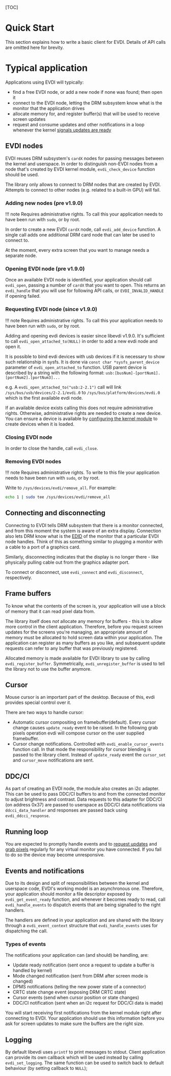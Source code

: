 [TOC]

# Quick Start

This section explains how to write a basic client for EVDI. Details of API calls are omitted here for brevity.

# Typical application

Applications using EVDI will typically:

* find a free EVDI node, or add a new node if none was found; then open it
* connect to the EVDI node, letting the DRM subsystem know what is the monitor that the application drives
* allocate memory for, and register buffer(s) that will be used to receive screen updates
* request and consume updates and other notifications in a loop whenever the
  kernel [signals updates are ready](details.md#evdi_selectable)

## EVDI nodes

EVDI reuses DRM subsystem's `cardX` nodes for passing messages between the kernel and userspace. In order to distinguish
non-EVDI nodes from a node that's created by EVDI kernel module, `evdi_check_device` function should be used.

The library only allows to connect to DRM nodes that are created by EVDI. Attempts to connect to other nodes (e.g.
related to a built-in GPU) will fail.

### Adding new nodes (pre v1.9.0)

!!! note Requires administrative rights. To call this your application needs to have been run with `sudo`, or by root.

In order to create a new EVDI `cardX` node, call `evdi_add_device` function. A single call adds one additional DRM card
node that can later be used to connect to.

At the moment, every extra screen that you want to manage needs a separate node.

### Opening EVDI node (pre v1.9.0)

Once an available EVDI node is identified, your application should call `evdi_open`, passing a number of `cardX` that
you want to open. This returns an `evdi_handle` that you will use for following API calls, or `EVDI_INVALID_HANDLE` if
opening failed.

### Requesting EVDI node (since v1.9.0)

!!! note Requires administrative rights. To call this your application needs to have been run with `sudo`, or by root.

Adding and opening evdi devices is easier since libevdi v1.9.0. It's sufficient to call `evdi_open_attached_to(NULL)` in
order to add a new evdi node and open it.

It is possible to bind evdi devices with usb devices if it is necessary to show such relationship in sysfs. It is done
via `const char *sysfs_parent_device` parameter of `evdi_open_attached_to` function. USB parent device is described by a
string with the following format: `usb:[busNum]-[portNum1].[portNum2].[portNum3]...`

e.g. A `evdi_open_attached_to("usb:2-2.1")` call will link `/sys/bus/usb/devices/2-2.1/evdi.0` to
`/sys/bus/platform/devices/evdi.0` which is the first available evdi node.

If an available device exists calling this does not require administrative rights. Otherwise, administrative rights are
needed to create a new device. You can ensure a device is available by
[configuring the kernel module](details.md#module-parameters) to create devices when it is loaded.

### Closing EVDI node

In order to close the handle, call `evdi_close`.

### Removing EVDI nodes

!!! note Requires administrative rights. To write to this file your application needs to have been run with `sudo`, or
by root.

Write to `/sys/devices/evdi/remove_all`. For example:

```bash
echo 1 | sudo tee /sys/devices/evdi/remove_all
```

## Connecting and disconnecting

Connecting to EVDI tells DRM subsystem that there is a monitor connected, and from this moment the system is aware of an
extra display. Connection also lets DRM know what is
the [EDID](https://en.wikipedia.org/wiki/Extended_Display_Identification_Data) of the monitor that a particular EVDI
node handles. Think of this as something similar to plugging a monitor with a cable to a port of a graphics card.

Similarly, disconnecting indicates that the display is no longer there - like physically pulling cable out from the
graphics adapter port.

To connect or disconnect, use `evdi_connect` and `evdi_disconnect`, respectively.

## Frame buffers

To know what the contents of the screen is, your application will use a block of memory that it can read pixel data
from.

The library itself does _not_ allocate any memory for buffers - this is to allow more control in the client application.
Therefore, before you request screen updates for the screens you're managing, an appropriate amount of memory must be
allocated to hold screen data within your application. The application can register as many buffers as you like, and
subsequent update requests can refer to any buffer that was previously registered.

Allocated memory is made available for EVDI library to use by calling `evdi_register_buffer`.
Symmetrically, `evdi_unregister_buffer` is used to tell the library not to use the buffer anymore.

## Cursor

Mouse cursor is an important part of the desktop. Because of this, evdi provides special control over it.

There are two ways to handle cursor:

* Automatic cursor compositing on framebuffer(default). Every cursor change causes `update_ready` event to be raised. In
  the following grab pixels operation evdi will compose cursor on the user supplied framebuffer.
* Cursor change notifications. Controlled with `evdi_enable_cursor_events` function call. In that mode the
  responsibility for cursor blending is passed to the library client. Instead of `update_ready` event the `cursor_set`
  and `cursor_move` notifications are sent.

## DDC/CI

As part of creating an EVDI node, the module also creates an i2c adapter. This can be used to pass DDC/CI buffers to and
from the connected monitor to adjust brightness and contrast. Data requests to this adapter for DDC/CI (on address 0x37)
are passed to userspace as DDC/CI data notifications via `ddcci_data_handler` and responses are passed back
using `evdi_ddcci_response`.

## Running loop

You are expected to promptly handle events and to
[request updates](details.md#requesting-an-update) and
[grab pixels](details.md#grabbing-pixels) regularly for any virtual monitor you have connected. If you fail to do so the
device may become unresponsive.

## Events and notifications

Due to its design and split of responsibilities between the kernel and userspace code, EVDI's working model is an
asynchronous one. Therefore, your application should monitor a file descriptor exposed by `evdi_get_event_ready`
function, and whenever it becomes ready to read, call `evdi_handle_events` to dispatch events that are being signalled
to the right handlers.

The handlers are defined in your application and are shared with the library through a `evdi_event_context` structure
that `evdi_handle_events` uses for dispatching the call.

### Types of events

The notifications your application can (and should) be handling, are:

* Update ready notification (sent once a request to update a buffer is handled by kernel)
* Mode changed notification (sent from DRM after screen mode is changed)
* DPMS notifications (telling the new power state of a connector)
* CRTC state change event (exposing DRM CRTC state)
* Cursor events (send when cursor position or state changes)
* DDC/CI notification (sent when an i2c request for DDC/CI data is made)

You will start receiving first notifications from the kernel module right after connecting to EVDI. Your application
should use this information before you ask for screen updates to make sure the buffers are the right size.

## Logging

By default libevdi uses `printf` to print messages to stdout. Client application can provide its own callback which will
be used instead by calling `evdi_set_logging`. The same function can be used to switch back to default behaviour (by
setting callback to `NULL`);
